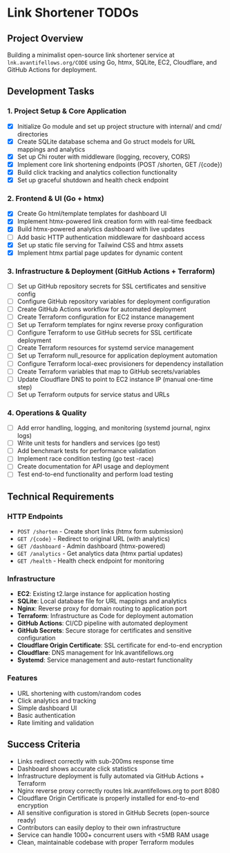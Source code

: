 # Link Shortener TODOs

## Project Overview
Building a minimalist open-source link shortener service at `lnk.avantifellows.org/CODE` using Go, htmx, SQLite, EC2, Cloudflare, and GitHub Actions for deployment.

## Development Tasks

### 1. Project Setup & Core Application
- [x] Initialize Go module and set up project structure with internal/ and cmd/ directories
- [x] Create SQLite database schema and Go struct models for URL mappings and analytics
- [x] Set up Chi router with middleware (logging, recovery, CORS)
- [x] Implement core link shortening endpoints (POST /shorten, GET /{code})
- [x] Build click tracking and analytics collection functionality
- [x] Set up graceful shutdown and health check endpoint

### 2. Frontend & UI (Go + htmx)
- [x] Create Go html/template templates for dashboard UI
- [x] Implement htmx-powered link creation form with real-time feedback
- [x] Build htmx-powered analytics dashboard with live updates
- [ ] Add basic HTTP authentication middleware for dashboard access
- [x] Set up static file serving for Tailwind CSS and htmx assets
- [x] Implement htmx partial page updates for dynamic content

### 3. Infrastructure & Deployment (GitHub Actions + Terraform)
- [ ] Set up GitHub repository secrets for SSL certificates and sensitive config
- [ ] Configure GitHub repository variables for deployment configuration
- [ ] Create GitHub Actions workflow for automated deployment
- [ ] Create Terraform configuration for EC2 instance management
- [ ] Set up Terraform templates for nginx reverse proxy configuration
- [ ] Configure Terraform to use GitHub secrets for SSL certificate deployment
- [ ] Create Terraform resources for systemd service management
- [ ] Set up Terraform null_resource for application deployment automation
- [ ] Configure Terraform local-exec provisioners for dependency installation
- [ ] Create Terraform variables that map to GitHub secrets/variables
- [ ] Update Cloudflare DNS to point to EC2 instance IP (manual one-time step)
- [ ] Set up Terraform outputs for service status and URLs

### 4. Operations & Quality
- [ ] Add error handling, logging, and monitoring (systemd journal, nginx logs)
- [ ] Write unit tests for handlers and services (go test)
- [ ] Add benchmark tests for performance validation
- [ ] Implement race condition testing (go test -race)
- [ ] Create documentation for API usage and deployment
- [ ] Test end-to-end functionality and perform load testing

## Technical Requirements

### HTTP Endpoints
- `POST /shorten` - Create short links (htmx form submission)
- `GET /{code}` - Redirect to original URL (with analytics)
- `GET /dashboard` - Admin dashboard (htmx-powered)
- `GET /analytics` - Get analytics data (htmx partial updates)
- `GET /health` - Health check endpoint for monitoring

### Infrastructure
- **EC2**: Existing t2.large instance for application hosting
- **SQLite**: Local database file for URL mappings and analytics
- **Nginx**: Reverse proxy for domain routing to application port
- **Terraform**: Infrastructure as Code for deployment automation
- **GitHub Actions**: CI/CD pipeline with automated deployment
- **GitHub Secrets**: Secure storage for certificates and sensitive configuration
- **Cloudflare Origin Certificate**: SSL certificate for end-to-end encryption
- **Cloudflare**: DNS management for lnk.avantifellows.org
- **Systemd**: Service management and auto-restart functionality

### Features
- URL shortening with custom/random codes
- Click analytics and tracking
- Simple dashboard UI
- Basic authentication
- Rate limiting and validation

## Success Criteria
- Links redirect correctly with sub-200ms response time
- Dashboard shows accurate click statistics
- Infrastructure deployment is fully automated via GitHub Actions + Terraform
- Nginx reverse proxy correctly routes lnk.avantifellows.org to port 8080
- Cloudflare Origin Certificate is properly installed for end-to-end encryption
- All sensitive configuration is stored in GitHub Secrets (open-source ready)
- Contributors can easily deploy to their own infrastructure
- Service can handle 1000+ concurrent users with <5MB RAM usage
- Clean, maintainable codebase with proper Terraform modules